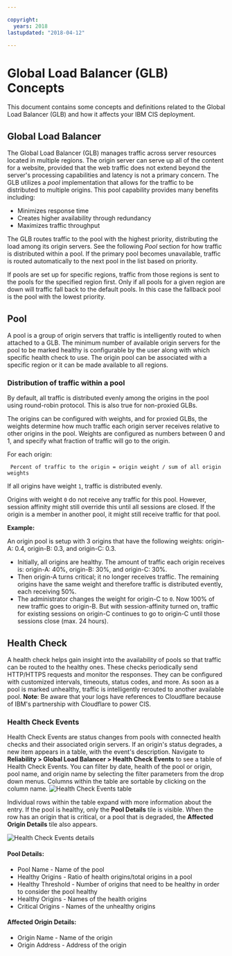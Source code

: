 ```yaml
---

copyright:
  years: 2018
lastupdated: "2018-04-12"

---
```


# Global Load Balancer (GLB) Concepts

This document contains some concepts and definitions related to the Global Load Balancer (GLB) and how it affects your IBM CIS deployment.

## Global Load Balancer

The Global Load Balancer (GLB) manages traffic across server resources located in multiple regions. The origin server can serve up all of the content for a website, provided that the web traffic does not extend beyond the server's processing capabilities and latency is not a primary concern. The GLB utilizes a _pool_ implementation that allows for the traffic to be distributed to multiple origins. This pool capability provides many benefits including:

  * Minimizes response time
  * Creates higher availability through redundancy
  * Maximizes traffic throughput

The GLB routes traffic to the pool with the highest priority, distributing the load among its origin servers. See the following _Pool_ section for how traffic is distributed within a pool. If the primary pool becomes unavailable, traffic is routed automatically to the next pool in the list based on priority.

If pools are set up for specific regions, traffic from those regions is sent to the pools for the specified region first. Only if all pools for a given region are down will traffic fall back to the default pools. In this case the fallback pool is the pool with the lowest priority. 

## Pool

A pool is a group of origin servers that traffic is intelligently routed to when attached to a GLB. The minimum number of available origin servers for the pool to be marked healthy is configurable by the user along with which specific health check to use. The origin pool can be associated with a specific region or it can be made available to all regions.

### Distribution of traffic within a pool

By default, all traffic is distributed evenly among the origins in the pool using round-robin protocol. This is also true for non-proxied GLBs.

The origins can be configured with weights, and for proxied GLBs, the weights determine how much traffic each origin server receives relative to other origins in the pool. Weights are configured as numbers between 0 and 1, and specify what fraction of traffic will go to the origin. 

For each origin: 

``` Percent of traffic to the origin = origin weight / sum of all origin weights```

If all origins have weight `1`, traffic is distributed evenly. 

Origins with weight `0` do not receive any traffic for this pool. However, session affinity might still override this until all sessions are closed. If the origin is a member in another pool, it might still receive traffic for that pool.

**Example:** 

An origin pool is setup with 3 origins that have the following weights: origin-A: 0.4, origin-B: 0.3, and origin-C: 0.3. 

* Initially, all origins are healthy. The amount of traffic each origin receives is: origin-A: 40%, origin-B: 30%, and origin-C: 30%.
* Then origin-A turns critical; it no longer receives traffic. The remaining origins have the same weight and therefore traffic is distributed evently, each receiving 50%.
* The administrator changes the weight for origin-C to `0`. Now 100% of new traffic goes to origin-B. But with session-affinity turned on, traffic for existing sessions on origin-C continues to go to origin-C until those sessions close (max. 24 hours).

## Health Check

A health check helps gain insight into the availability of pools so that traffic can be routed to the healthy ones. These checks periodically send HTTP/HTTPS requests and monitor the responses. They can be configured with customized intervals, timeouts, status codes, and more. As soon as a pool is marked unhealthy, traffic is intelligently rerouted to another available pool.
**Note**: Be aware that your logs have references to Cloudflare because of IBM's partnership with Cloudflare to power CIS.

### Health Check Events
Health Check Events are status changes from pools with connected health checks and their associated origin servers. If an origin's status degrades, a new item appears in a table, with the event's description. Navigate to **Reliability > Global Load Balancer > Health Check Events** to see a table of Health Check Events. You can filter by date, health of the pool or origin, pool name, and origin name by selecting the filter parameters from the drop down menus. Columns within the table are sortable by clicking on the column name.
![Health Check Events table](images/health-check-events-table.png)

Individual rows within the table expand with more information about the entry. If the pool is healthy, only the **Pool Details** tile is visible. When the row has an origin that is critical, or a pool that is degraded, the **Affected Origin Details** tile also appears. 

![Health Check Events details](images/health-check-events-details.png)

#### Pool Details:
* Pool Name - Name of the pool
* Healthy Origins - Ratio of health origins/total origins in a pool
* Healthy Threshold - Number of origins that need to be healthy in order to consider the pool healthy
* Healthy Origins - Names of the health origins
* Critical Origins - Names of the unhealthy origins

#### Affected Origin Details:
* Origin Name - Name of the origin
* Origin Address - Address of the origin
